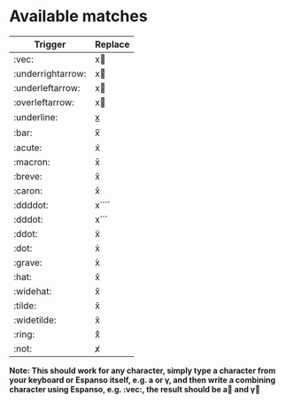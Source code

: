 # Available matches
| Trigger           | Replace   |
|-------------------|-----------|
| :vec:             | x⃗         |
| :underrightarrow: | x⃯         |
| :underleftarrow:  | x⃮         |
| :overleftarrow:   | x⃡         |
| :underline:       | x̲         |
| :bar:             | x̅         |
| :acute:           | x́         |
| :macron:          | x̄         |
| :breve:           | x̆         |
| :caron:           | x̌         |
| :ddddot:          | x⃜         |
| :dddot:           | x⃛         |
| :ddot:            | ẍ         |
| :dot:             | ẋ         |
| :grave:           | x̀         |
| :hat:             | x̂         |
| :widehat:         | x̂         |
| :tilde:           | x̃         |
| :widetilde:       | x̃         |
| :​ring:            | x̊        |
| :not:             | x̸         |

**Note: This should work for any character, simply type a character from your keyboard or Espanso itself, e.g. a or γ, and then write a combining character using Espanso, e.g. :vec:, the result should be a⃗ and γ⃗**